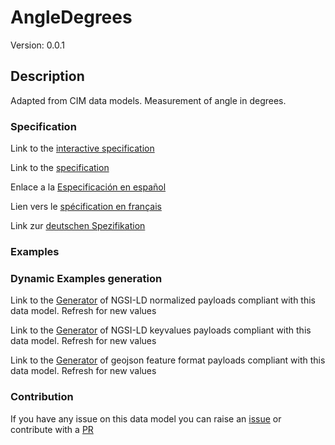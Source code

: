 # AngleDegrees
Version: 0.0.1

## Description 

Adapted from CIM data models. Measurement of angle in degrees.
### Specification

Link to the [interactive specification](https://swagger.lab.fiware.org/?url=https://github.com/smart-data-models/dataModel.EnergyCIM/blob/master/AngleDegrees/swagger.yaml)

Link to the [specification](https://github.com/smart-data-models/dataModel.EnergyCIM/blob/master/AngleDegrees/doc/spec.md)

Enlace a la [Especificación en español](https://github.com/smart-data-models/dataModel.EnergyCIM/blob/master/AngleDegrees/doc/spec_ES.md)

Lien vers le [spécification en français](https://github.com/smart-data-models/dataModel.EnergyCIM/blob/master/AngleDegrees/doc/spec_FR.md)

Link zur [deutschen Spezifikation](https://github.com/smart-data-models/dataModel.EnergyCIM/blob/master/AngleDegrees/doc/spec_DE.md)
### Examples
### Dynamic Examples generation

Link to the [Generator](https://smartdatamodels.org/extra/ngsi-ld_generator.php?schemaUrl=https://raw.githubusercontent.com/smart-data-models/dataModel.EnergyCIM/master/AngleDegrees/schema.json&email=info@smartdatamodels.org) of NGSI-LD normalized payloads compliant with this data model. Refresh for new values

Link to the [Generator](https://smartdatamodels.org/extra/ngsi-ld_generator_keyvalues.php?schemaUrl=https://raw.githubusercontent.com/smart-data-models/dataModel.EnergyCIM/master/AngleDegrees/schema.json&email=info@smartdatamodels.org) of NGSI-LD keyvalues payloads compliant with this data model. Refresh for new values

Link to the [Generator](https://smartdatamodels.org/extra/geojson_features_generator_v1.0.php?schemaUrl=https://raw.githubusercontent.com/smart-data-models/dataModel.EnergyCIM/master/AngleDegrees/schema.json&email=info@smartdatamodels.org) of geojson feature format payloads compliant with this data model. Refresh for new values
### Contribution

 If you have any issue on this data model you can raise an [issue](https://github.com/smart-data-models/dataModel.EnergyCIM/issues)  or contribute with a [PR](https://github.com/smart-data-models/dataModel.EnergyCIM/pulls)